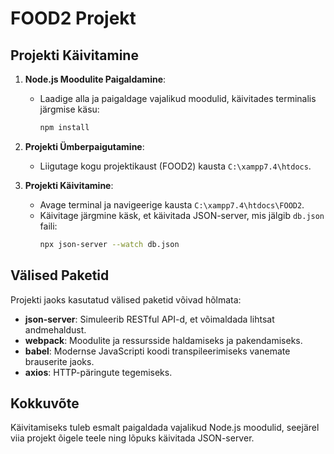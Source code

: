 # FOOD2 Projekt

## Projekti Käivitamine

1. **Node.js Moodulite Paigaldamine**:
   - Laadige alla ja paigaldage vajalikud moodulid, käivitades terminalis järgmise käsu:
     ```bash
     npm install
     ```

2. **Projekti Ümberpaigutamine**:
   - Liigutage kogu projektikaust (FOOD2) kausta `C:\xampp7.4\htdocs`.

3. **Projekti Käivitamine**:
   - Avage terminal ja navigeerige kausta `C:\xampp7.4\htdocs\FOOD2`.
   - Käivitage järgmine käsk, et käivitada JSON-server, mis jälgib `db.json` faili:
     ```bash
     npx json-server --watch db.json
     ```

## Välised Paketid

Projekti jaoks kasutatud välised paketid võivad hõlmata:

- **json-server**: Simuleerib RESTful API-d, et võimaldada lihtsat andmehaldust.
- **webpack**: Moodulite ja ressursside haldamiseks ja pakendamiseks.
- **babel**: Modernse JavaScripti koodi transpileerimiseks vanemate brauserite jaoks.
- **axios**: HTTP-päringute tegemiseks.

## Kokkuvõte

Käivitamiseks tuleb esmalt paigaldada vajalikud Node.js moodulid, seejärel viia projekt õigele teele ning lõpuks käivitada JSON-server.
